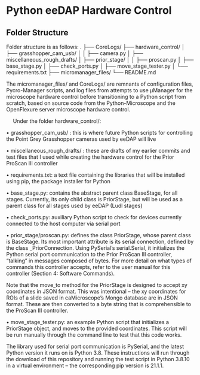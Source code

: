 # Python eeDAP Hardware Control

## Folder Structure
Folder structure is as follows:
.
├── CoreLogs/
├── hardware_control/
│   ├── grasshopper_cam_usb/
│   │    ├── camera.py
│   ├── miscellaneous_rough_drafts/
│   ├── prior_stage/
│   │    ├── proscan.py
│   ├── base_stage.py
│   ├── check_ports.py
│   ├── move_stage_tester.py
│   └── requirements.txt
├── micromanager_files/
└── README.md

The micromanager_files/ and CoreLogs/ are remnants of configuration files, Pycro-Manager scripts, and log files from attempts to use µManager for the microscope hardware control before transitioning to a Python script from scratch, based on source code from the Python-Microscope and the OpenFlexure server microscope hardware control.

 
Under the folder hardware_control/:

•	grasshopper_cam_usb/ : this is where future Python scripts for controlling the Point Grey Grasshopper cameras used by eeDAP will live

•	miscellaneous_rough_drafts/ : these are drafts of my earlier commits and test files that I used while creating the hardware control for the Prior ProScan III controller

•	requirements.txt: a text file containing the libraries that will be installed using pip, the package installer for Python

•	base_stage.py: contains the abstract parent class BaseStage, for all stages. Currently, its only child class is PriorStage, but will be used as a parent class for all stages used by eeDAP (Ludl stages)

•	check_ports.py: auxiliary Python script to check for devices currently connected to the host computer via serial port

•	prior_stage/proscan.py: defines the class PriorStage, whose parent class is BaseStage. Its most important attribute is its serial connection, defined by the class _PriorConnection. Using PySerial’s serial.Serial, it initializes the Python serial port communication to the Prior ProScan III controller, “talking” in messages composed of bytes. For more detail on what types of commands this controller accepts, refer to the user manual for this controller (Section 4: Software Commands). 

   Note that the move_to method for the PriorStage is designed to accept xy coordinates in JSON format. This was intentional – the xy coordinates for ROIs of a slide saved in caMicroscope’s Mongo database are in JSON format. These are then converted to a byte string that is comprehensible to the ProScan III controller.

•	move_stage_tester.py: an example Python script that initializes a PriorStage object, and moves to the provided coordinates. This script will be run manually through the command line to test that this code works.


The library used for serial port communication is PySerial, and the latest Python version it runs on is Python 3.8. These instructions will run through the download of this repository and running the test script in Python 3.8.10 in a virtual environment – the corresponding pip version is 21.1.1.